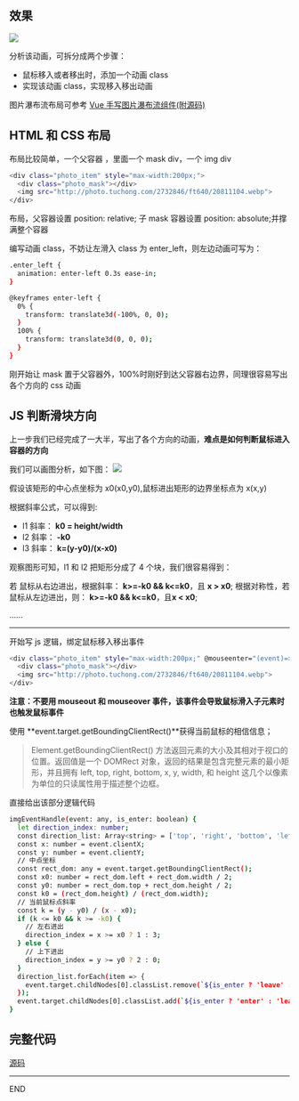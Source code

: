 ## 效果

![](https://upload-images.jianshu.io/upload_images/10390288-56e662412db9d675.gif?imageMogr2/auto-orient/strip)

分析该动画，可拆分成两个步骤：

- 鼠标移入或者移出时，添加一个动画 class
- 实现该动画 class，实现移入移出动画

图片瀑布流布局可参考 [Vue 手写图片瀑布流组件(附源码)](https://www.jianshu.com/p/fdfd87f9b92d)

## HTML 和 CSS 布局

布局比较简单，一个父容器 ，里面一个 mask div，一个 img div

```bash
<div class="photo_item" style="max-width:200px;">
  <div class="photo_mask"></div>
  <img src="http://photo.tuchong.com/2732846/ft640/20811104.webp">
</div>
```

布局，父容器设置 position: relative; 子 mask 容器设置 position: absolute;并撑满整个容器

编写动画 class，不妨让左滑入 class 为 enter_left，则左边动画可写为：

```bash
.enter_left {
  animation: enter-left 0.3s ease-in;
}

@keyframes enter-left {
  0% {
    transform: translate3d(-100%, 0, 0);
  }
  100% {
    transform: translate3d(0, 0, 0);
  }
}
```

刚开始让 mask 置于父容器外，100%时刚好到达父容器右边界，同理很容易写出各个方向的 css 动画

## JS 判断滑块方向

上一步我们已经完成了一大半，写出了各个方向的动画，**难点是如何判断鼠标进入容器的方向**

我们可以画图分析，如下图：
![](https://upload-images.jianshu.io/upload_images/10390288-b2ba099241462336.png?imageMogr2/auto-orient/strip%7CimageView2/2/w/1240)

假设该矩形的中心点坐标为 x0(x0,y0),鼠标进出矩形的边界坐标点为 x(x,y)

根据斜率公式，可以得到:

- l1 斜率： **k0 = height/width**
- l2 斜率： **-k0**
- l3 斜率： **k=(y-y0)/(x-x0)**

观察图形可知，l1 和 l2 把矩形分成了 4 个块，我们很容易得到：

若 鼠标从右边进出，根据斜率： **k>=-k0 && k<=k0**，且 **x > x0**;
根据对称性，若鼠标从左边进出，则： **k>=-k0 && k<=k0**，且**x < x0**;

......

---

开始写 js 逻辑，绑定鼠标移入移出事件

```bash
<div class="photo_item" style="max-width:200px;" @mouseenter="(event)=>imgEventHandle(event,true)" @mouseleave="(event)=>imgEventHandle(event,false)">
  <div class="photo_mask"></div>
  <img src="http://photo.tuchong.com/2732846/ft640/20811104.webp">
</div>
```

**注意：不要用 mouseout 和 mouseover 事件，该事件会导致鼠标滑入子元素时也触发鼠标事件**

使用 **event.target.getBoundingClientRect()**获得当前鼠标的相信信息；

> Element.getBoundingClientRect() 方法返回元素的大小及其相对于视口的位置。返回值是一个 DOMRect 对象，返回的结果是包含完整元素的最小矩形，并且拥有 left, top, right, bottom, x, y, width, 和 height 这几个以像素为单位的只读属性用于描述整个边框。

直接给出该部分逻辑代码

```bash
imgEventHandle(event: any, is_enter: boolean) {
  let direction_index: number;
  const direction_list: Array<string> = ['top', 'right', 'bottom', 'left'];
  const x: number = event.clientX;
  const y: number = event.clientY;
  // 中点坐标
  const rect_dom: any = event.target.getBoundingClientRect();
  const x0: number = rect_dom.left + rect_dom.width / 2;
  const y0: number = rect_dom.top + rect_dom.height / 2;
  const k0 = (rect_dom.height) / (rect_dom.width);
  // 当前鼠标点斜率
  const k = (y - y0) / (x - x0);
  if (k <= k0 && k >= -k0) {
    // 左右进出
    direction_index = x >= x0 ? 1 : 3;
  } else {
    // 上下进出
    direction_index = y >= y0 ? 2 : 0;
  }
  direction_list.forEach(item => {
    event.target.childNodes[0].classList.remove(`${is_enter ? 'leave' : 'enter'}_${item}`);
  });
  event.target.childNodes[0].classList.add(`${is_enter ? 'enter' : 'leave'}_${direction_list[direction_index]}`);
}
```

## 完整代码
[源码](https://github.com/zhongzihao1996/my-blog/tree/master/12_JS%2BCSS3%20%E5%AE%9E%E7%8E%B0%E5%9B%BE%E7%89%87%E6%BB%91%E5%9D%97%E6%95%88%E6%9E%9C)

---

END
